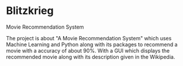# Blitzkrieg
Movie Recommendation System

The project is about "A Movie Recommendation System" which uses Machine Learning and Python along with its packages to recommend a movie with a accuracy of about 90%.
With a GUI which displays the recommended movie along with its description given in the Wikipedia. 
